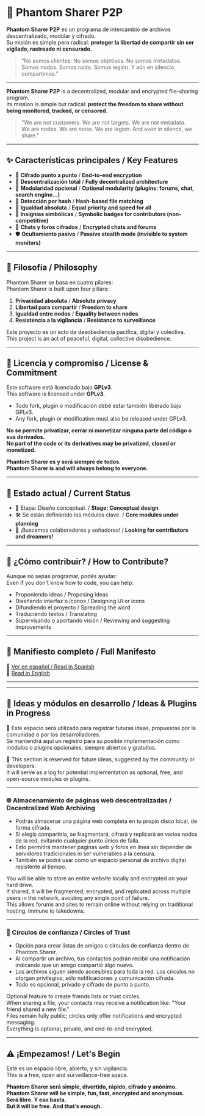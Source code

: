 # 🔧 Phantom Sharer P2P

**Phantom Sharer P2P** es un programa de intercambio de archivos descentralizado, modular y cifrado.  
Su misión es simple pero radical: **proteger la libertad de compartir sin ser vigilado, rastreado ni censurado**.

> “No somos clientes. No somos objetivos. No somos metadatos.  
> Somos nodos. Somos ruido. Somos legión. Y aún en silencio, compartimos.”

---

**Phantom Sharer P2P** is a decentralized, modular and encrypted file-sharing program.  
Its mission is simple but radical: **protect the freedom to share without being monitored, tracked, or censored**.

> "We are not customers. We are not targets. We are not metadata.  
> We are nodes. We are noise. We are legion. And even in silence, we share."

---

## ✨ Características principales / Key Features

- 🔐 **Cifrado punto a punto** / **End-to-end encryption**
- 🧽 **Descentralización total** / **Fully decentralized architecture**
- 🧩 **Modularidad opcional** / **Optional modularity (plugins: forums, chat, search engine...)**
- 🧠 **Detección por hash** / **Hash-based file matching**
- 👥 **Igualdad absoluta** / **Equal priority and speed for all**
- 🌟 **Insignias simbólicas** / **Symbolic badges for contributors (non-competitive)**
- 💬 **Chats y foros cifrados** / **Encrypted chats and forums**
- 🛡️ **Ocultamiento pasivo** / **Passive stealth mode (invisible to system monitors)**

---

## 🎯 Filosofía / Philosophy

Phantom Sharer se basa en cuatro pilares:  
Phantom Sharer is built upon four pillars:

1. **Privacidad absoluta** / **Absolute privacy**  
2. **Libertad para compartir** / **Freedom to share**  
3. **Igualdad entre nodos** / **Equality between nodes**  
4. **Resistencia a la vigilancia** / **Resistance to surveillance**

Este proyecto es un acto de desobediencia pacífica, digital y colectiva.  
This project is an act of peaceful, digital, collective disobedience.

---

## 🧷 Licencia y compromiso / License & Commitment

Este software está licenciado bajo **GPLv3**.  
This software is licensed under **GPLv3**.

- Todo fork, plugin o modificación debe estar también liberado bajo GPLv3.  
- Any fork, plugin or modification must also be released under GPLv3.

**No se permite privatizar, cerrar ni monetizar ninguna parte del código o sus derivados.**  
**No part of the code or its derivatives may be privatized, closed or monetized.**

**Phantom Sharer es y será siempre de todos.**  
**Phantom Sharer is and will always belong to everyone.**

---

## 🧪 Estado actual / Current Status

- 📍 Etapa: Diseño conceptual. / **Stage: Conceptual design**  
- 🛠️ Se están definiendo los módulos clave. / **Core modules under planning**  
- 🤝 ¡Buscamos colaboradores y soñadores! / **Looking for contributors and dreamers!**

---

## 🧠 ¿Cómo contribuir? / How to Contribute?

Aunque no sepas programar, podés ayudar:  
Even if you don't know how to code, you can help:

- Proponiendo ideas / Proposing ideas  
- Diseñando interfaz o íconos / Designing UI or icons  
- Difundiendo el proyecto / Spreading the word  
- Traduciendo textos / Translating  
- Supervisando o aportando visión / Reviewing and suggesting improvements

---

## 📜 Manifiesto completo / Full Manifesto

📄 [Ver en español / Read in Spanish](./MANIFIESTO.md)  
📄 [Read in English](./MANIFESTO_EN.md)

---
---

## 🧪 Ideas y módulos en desarrollo / Ideas & Plugins in Progress

🧭 Este espacio será utilizado para registrar futuras ideas, propuestas por la comunidad o por los desarrolladores.\
Se mantendrá aquí un registro para su posible implementación como módulos o plugins opcionales, siempre abiertos y gratuitos.

🧭 This section is reserved for future ideas, suggested by the community or developers.\
It will serve as a log for potential implementation as optional, free, and open-source modules or plugins.

---

### 🌐 Almacenamiento de páginas web descentralizadas / Decentralized Web Archiving

- Podrás almacenar una página web completa en tu propio disco local, de forma cifrada.
- Si elegís compartirla, se fragmentará, cifrará y replicará en varios nodos de la red, evitando cualquier punto único de falla.
- Esto permitirá mantener páginas web y foros en línea sin depender de servidores tradicionales ni ser vulnerables a la censura.
- También se podrá usar como un espacio personal de archivo digital resistente al tiempo.

You will be able to store an entire website locally and encrypted on your hard drive.\
If shared, it will be fragmented, encrypted, and replicated across multiple peers in the network, avoiding any single point of failure.\
This allows forums and sites to remain online without relying on traditional hosting, immune to takedowns.

---

### 🤝 Círculos de confianza / Circles of Trust

- Opción para crear listas de amigos o círculos de confianza dentro de Phantom Sharer.
- Al compartir un archivo, tus contactos podrán recibir una notificación indicando que un amigo compartió algo nuevo.
- Los archivos siguen siendo accesibles para toda la red. Los círculos no otorgan privilegios, sólo notificaciones y comunicación cifrada.
- Todo es opcional, privado y cifrado de punto a punto.

Optional feature to create friends lists or trust circles.\
When sharing a file, your contacts may receive a notification like: "Your friend shared a new file."\
Files remain fully public; circles only offer notifications and encrypted messaging.\
Everything is optional, private, and end-to-end encrypted.

---


## ⚠️ ¡Empezamos! / Let's Begin

Este es un espacio libre, abierto, y sin vigilancia.  
This is a free, open and surveillance-free space.

**Phantom Sharer será simple, divertido, rápido, cifrado y anónimo.**  
**Phantom Sharer will be simple, fun, fast, encrypted and anonymous.**  
**Será libre. Y eso basta.**  
**But it will be free. And that’s enough.**
